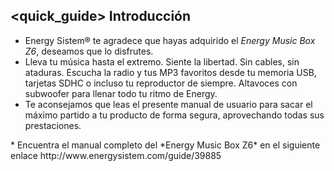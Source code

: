 ## <quick_guide> Introducción

* Energy Sistem® te agradece que hayas adquirido el *Energy Music Box Z6*, deseamos que lo disfrutes.
* Lleva tu música hasta el extremo. Siente la libertad. Sin cables, sin ataduras. Escucha la radio y tus MP3 favoritos desde tu memoria USB, tarjetas SDHC o incluso tu reproductor de siempre. Altavoces con subwoofer para llenar todo tu ritmo de Energy.
* Te aconsejamos que leas el presente manual de usuario para sacar el máximo partido a tu producto de forma segura, aprovechando todas sus prestaciones.
<unique>
* Encuentra el manual completo del *Energy Music Box Z6* en el siguiente enlace http://www.energysistem.com/guide/39885 </unique> </quick_guide>
